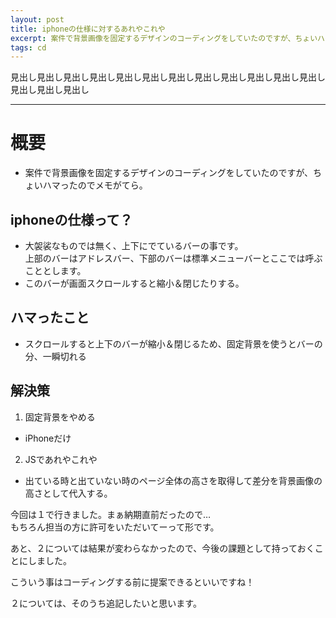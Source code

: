 ```yaml
---
layout: post
title: iphoneの仕様に対するあれやこれや
excerpt: 案件で背景画像を固定するデザインのコーディングをしていたのですが、ちょいハマったのでメモがてら。
tags: cd
---
```


見出し見出し見出し見出し見出し見出し見出し見出し見出し見出し見出し見出し見出し見出し見出し

-----

# 概要
- 案件で背景画像を固定するデザインのコーディングをしていたのですが、ちょいハマったのでメモがてら。  

## iphoneの仕様って？
- 大袈裟なものでは無く、上下にでているバーの事です。  
上部のバーはアドレスバー、下部のバーは標準メニューバーとここでは呼ぶこととします。
- このバーが画面スクロールすると縮小＆閉じたりする。

## ハマったこと
- スクロールすると上下のバーが縮小＆閉じるため、固定背景を使うとバーの分、一瞬切れる

## 解決策
1. 固定背景をやめる
  - iPhoneだけ
2. JSであれやこれや
  - 出ている時と出ていない時のページ全体の高さを取得して差分を背景画像の高さとして代入する。

今回は１で行きました。まぁ納期直前だったので…  
もちろん担当の方に許可をいただいてーって形です。

あと、２については結果が変わらなかったので、今後の課題として持っておくことにしました。

こういう事はコーディングする前に提案できるといいですね！

２については、そのうち追記したいと思います。